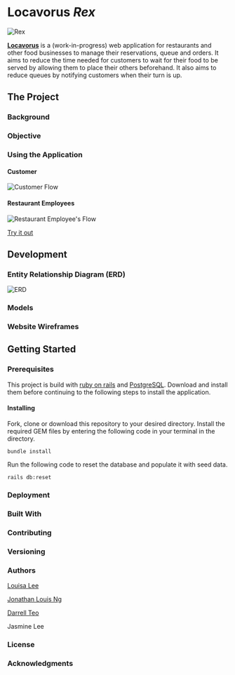 # Locavorus _Rex_

![Rex](http://i.imgur.com/VMuQpkL.png)

[**Locavorus**](https://locavorusrex.herokuapp.com/) is a (work-in-progress) web application for restaurants and other food businesses to manage their reservations, queue and orders. It aims to reduce the time needed for customers to wait for their food to be served by allowing them to place their others beforehand. It also aims to reduce queues by notifying customers when their turn is up.

## The Project

### Background

### Objective

### Using the Application

#### Customer

![Customer Flow]()

#### Restaurant Employees

![Restaurant Employee's Flow]()

[Try it out](https://locavorusrex.herokuapp.com)

## Development

### Entity Relationship Diagram (ERD)

![ERD]()

### Models

### Website Wireframes

## Getting Started


### Prerequisites

This project is build with [ruby on rails](http://rubyonrails.org/) and [PostgreSQL](https://www.postgresql.org/). Download and install them before continuing to the following steps to install the application.

#### Installing

Fork, clone or download this repository to your desired directory. Install the required GEM files by entering the following code in your terminal in the directory.

```
bundle install
```

Run the following code to reset the database and populate it with seed data.

```
rails db:reset
```

### Deployment


### Built With


### Contributing


### Versioning


### Authors
[Louisa Lee](https://github.com/imouto2005)

[Jonathan Louis Ng](https://github.com/noll-fyra)

[Darrell Teo](https://github.com/darrelltzj)

Jasmine Lee

### License


### Acknowledgments
